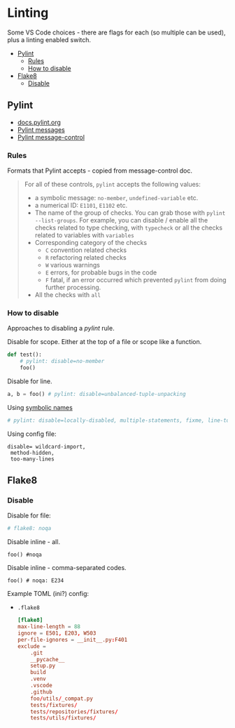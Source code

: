 # Linting

Some VS Code choices - there are flags for each (so multiple can be used), plus a linting enabled switch.

- [Pylint](#pylint)
    - [Rules](#rules)
    - [How to disable](#how-to-disable)
- [Flake8](#flake8)
    - [Disable](#disable)


## Pylint

- [docs.pylint.org](https://docs.pylint.org/en/latest/index.html)
- [Pylint messages](https://pylint-messages.wikidot.com/all-codes)
- [Pylint message-control](https://pylint.readthedocs.io/en/latest/user_guide/message-control.html)

### Rules

Formats that Pylint accepts - copied from message-control doc.

> For all of these controls, `pylint` accepts the following values:
> -   a symbolic message: `no-member`, `undefined-variable` etc.
> -   a numerical ID: `E1101`, `E1102` etc.
> -   The name of the group of checks. You can grab those with `pylint --list-groups`. For example, you can disable / enable all the checks related to type checking, with `typecheck` or all the checks related
> to variables with `variables`
> -   Corresponding category of the checks
>     -   `C` convention related checks
>     -   `R` refactoring related checks
>     -   `W` various warnings
>     -   `E` errors, for probable bugs in the code
>     -   `F` fatal, if an error occurred which prevented `pylint` from doing further processing.
> -   All the checks with `all`

### How to disable

Approaches to disabling a *pylint* rule.

Disable for scope. Either at the top of a file or scope like a function.

```python
def test():
    # pylint: disable=no-member
    foo()
```

Disable for line.

```python
a, b = foo() # pylint: disable=unbalanced-tuple-unpacking
```

Using [symbolic names](https://docs.pylint.org/en/latest/faq.html#do-i-have-to-remember-all-these-numbers)

```python
# pylint: disable=locally-disabled, multiple-statements, fixme, line-too-long
```

Using config file:

```init
disable= wildcard-import,
 method-hidden,
 too-many-lines
```


## Flake8

### Disable

Disable for file:

```python
# flake8: noqa
```

Disable inline - all.

```
foo() #noqa
```

Disable inline - comma-separated codes.

```
foo() # noqa: E234
```

Example TOML (ini?) config:

- `.flake8`
    ```toml
    [flake8]
    max-line-length = 88
    ignore = E501, E203, W503
    per-file-ignores = __init__.py:F401
    exclude =
        .git
        __pycache__
        setup.py
        build
        .venv
        .vscode
        .github
        foo/utils/_compat.py
        tests/fixtures/
        tests/repositories/fixtures/
        tests/utils/fixtures/
    ```
